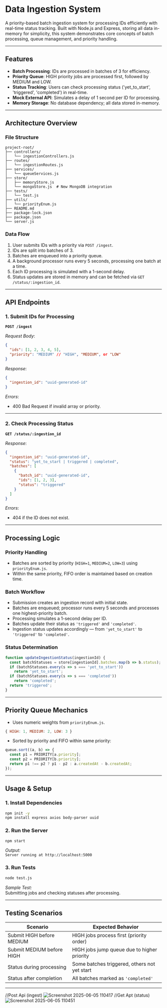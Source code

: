 # Data Ingestion System

A priority-based batch ingestion system for processing IDs efficiently with real-time status tracking. Built with Node.js and Express, storing all data in-memory for simplicity, this system demonstrates core concepts of batch processing, queue management, and priority handling.

---

## Features

- **Batch Processing**: IDs are processed in batches of 3 for efficiency.
- **Priority Queue**: HIGH priority jobs are processed first, followed by MEDIUM and LOW.
- **Status Tracking**: Users can check processing status ('yet_to_start', 'triggered', 'completed') in real-time.
- **Mock External API**: Simulates a delay of 1 second per ID for processing.
- **Memory Storage**: No database dependency; all data stored in-memory.

---

## Architecture Overview

### File Structure

```
project-root/
├── controllers/
│   └── ingestionControllers.js
├── routes/
│   └── ingestionRoutes.js
├── services/
│   └── queueServices.js
├── store/
│   ├── memoryStore.js
│   └── mongoStore.js  # New MongoDB integration
├── tests/
│   └── test.js
├── utils/
│   └── priorityEnum.js
├── README.md
├── package-lock.json
├── package.json
└── server.js
```

### Data Flow

1. User submits IDs with a priority via `POST /ingest`.
2. IDs are split into batches of 3.
3. Batches are enqueued into a priority queue.
4. A background processor runs every 5 seconds, processing one batch at a time.
5. Each ID processing is simulated with a 1-second delay.
6. Status updates are stored in memory and can be fetched via `GET /status/:ingestion_id`.

---

## API Endpoints

### 1. Submit IDs for Processing

**`POST /ingest`**

*Request Body*:
```json
{
  "ids": [1, 2, 3, 4, 5],
  "priority": "MEDIUM" // "HIGH", "MEDIUM", or "LOW"
}
```

*Response*:
```json
{
  "ingestion_id": "uuid-generated-id"
}
```

*Errors*:
- 400 Bad Request if invalid array or priority.

---

### 2. Check Processing Status

**`GET /status/:ingestion_id`**

*Response*:
```json
{
  "ingestion_id": "uuid-generated-id",
  "status": "yet_to_start | triggered | completed",
  "batches": [
    {
      "batch_id": "uuid-generated-id",
      "ids": [1, 2, 3],
      "status": "triggered"
    }
  ]
}
```

*Errors*:
- 404 if the ID does not exist.

---

## Processing Logic

### Priority Handling
- Batches are sorted by priority (`HIGH=1`, `MEDIUM=2`, `LOW=3`) using `priorityEnum.js`.
- Within the same priority, FIFO order is maintained based on creation time.

### Batch Workflow
- Submission creates an ingestion record with initial state.
- Batches are enqueued; processor runs every 5 seconds and processes one highest-priority batch.
- Processing simulates a 1-second delay per ID.
- Batches update their status as `'triggered'` and `'completed'`.
- Ingestion status updates accordingly — from `'yet_to_start'` to `'triggered'` to `'completed'`.

### Status Determination
```js
function updateIngestionStatus(ingestionId) {
  const batchStatuses = store[ingestionId].batches.map(b => b.status);
  if (batchStatuses.every(s => s === 'yet_to_start')) 
    return 'yet_to_start';
  if (batchStatuses.every(s => s === 'completed')) 
    return 'completed';
  return 'triggered';
}
```

---

## Priority Queue Mechanics

- Uses numeric weights from `priorityEnum.js`.

```js
{ HIGH: 1, MEDIUM: 2, LOW: 3 }
```

- Sorted by priority and FIFO within same priority:

```js
queue.sort((a, b) => {
  const p1 = PRIORITY[a.priority];
  const p2 = PRIORITY[b.priority];
  return p1 !== p2 ? p1 - p2 : a.createdAt - b.createdAt;
});
```

---

## Usage & Setup

### 1. Install Dependencies
```bash
npm init -y
npm install express axios body-parser uuid
```

### 2. Run the Server
```bash
npm start
```
*Output:*  
`Server running at http://localhost:5000`

### 3. Run Tests
```bash
node test.js
```
*Sample Test:*  
Submitting jobs and checking statuses after processing.

---

## Testing Scenarios

| Scenario                         | Expected Behavior                                               |
|----------------------------------|-----------------------------------------------------------------|
| Submit HIGH before MEDIUM      | HIGH jobs process first (priority order)                        |
| Submit MEDIUM before HIGH      | HIGH jobs jump queue due to higher priority                     |
| Status during processing         | Some batches triggered, others not yet start                   |
| Status after completion          | All batches marked as `'completed'`                            |

---
//Post Api (ingest)
![Screenshot 2025-06-05 110417](https://github.com/user-attachments/assets/78234b2c-2a29-40c3-92e2-9d8a6daf66b0)
//Get Apt (status)
![Screenshot 2025-06-05 110451](https://github.com/user-attachments/assets/feccfc4e-f405-4f60-ae72-9f468b1e4133)
